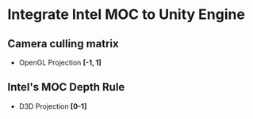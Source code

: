 # Integrate Intel MOC to Unity Engine

## Camera culling matrix

* OpenGL Projection **[-1, 1]**

## Intel's MOC Depth Rule

* D3D Projection **[0-1]**